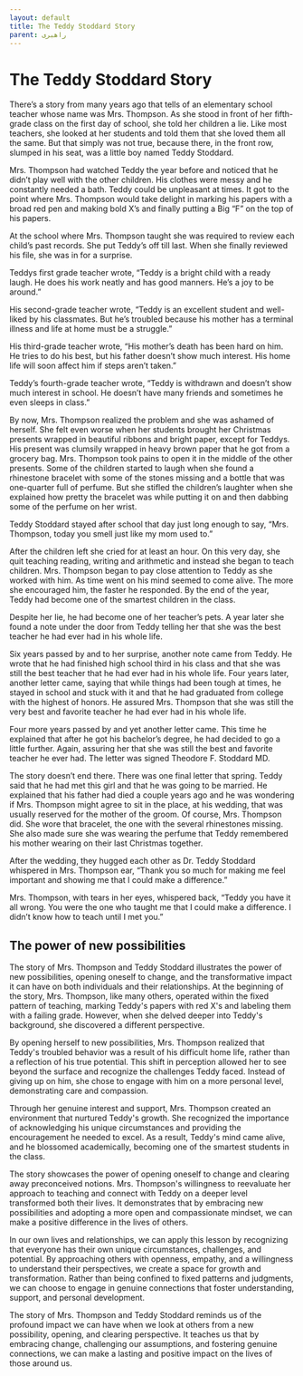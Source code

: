 ```yaml
---
layout: default
title: The Teddy Stoddard Story
parent: راهبری
---
```


# The Teddy Stoddard Story
There’s a story from many years ago that tells of an elementary school teacher whose name was Mrs. Thompson. As she stood in front of her fifth-grade class on the first day of school, she told her children a lie. Like most teachers, she looked at her students and told them that she loved them all the same. But that simply was not true, because there, in the front row, slumped in his seat, was a little boy named Teddy Stoddard.

Mrs. Thompson had watched Teddy the year before and noticed that he didn’t play well with the other children. His clothes were messy and he constantly needed a bath. Teddy could be unpleasant at times. It got to the point where Mrs. Thompson would take delight in marking his papers with a broad red pen and making bold X’s and finally putting a Big “F” on the top of his papers.

At the school where Mrs. Thompson taught she was required to review each child’s past records. She put Teddy’s off till last. When she finally reviewed his file, she was in for a surprise.

Teddys first grade teacher wrote, “Teddy is a bright child with a ready laugh. He does his work neatly and has good manners. He’s a joy to be around.”

His second-grade teacher wrote, “Teddy is an excellent student and well-liked by his classmates. But he’s troubled because his mother has a terminal illness and life at home must be a struggle.”

His third-grade teacher wrote, “His mother’s death has been hard on him. He tries to do his best, but his father doesn’t show much interest. His home life will soon affect him if steps aren’t taken.”

Teddy’s fourth-grade teacher wrote, “Teddy is withdrawn and doesn’t show much interest in school. He doesn’t have many friends and sometimes he even sleeps in class.”

By now, Mrs. Thompson realized the problem and she was ashamed of herself. She felt even worse when her students brought her Christmas presents wrapped in beautiful ribbons and bright paper, except for Teddys. His present was clumsily wrapped in heavy brown paper that he got from a grocery bag. Mrs. Thompson took pains to open it in the middle of the other presents. Some of the children started to laugh when she found a rhinestone bracelet with some of the stones missing and a bottle that was one-quarter full of perfume. But she stifled the children’s laughter when she explained how pretty the bracelet was while putting it on and then dabbing some of the perfume on her wrist.

Teddy Stoddard stayed after school that day just long enough to say, “Mrs. Thompson, today you smell just like my mom used to.”

After the children left she cried for at least an hour. On this very day, she quit teaching reading, writing and arithmetic and instead she began to teach children. Mrs. Thompson began to pay close attention to Teddy as she worked with him. As time went on his mind seemed to come alive. The more she encouraged him, the faster he responded. By the end of the year, Teddy had become one of the smartest children in the class.

Despite her lie, he had become one of her teacher’s pets. A year later she found a note under the door from Teddy telling her that she was the best teacher he had ever had in his whole life.

Six years passed by and to her surprise, another note came from Teddy. He wrote that he had finished high school third in his class and that she was still the best teacher that he had ever had in his whole life. Four years later, another letter came, saying that while things had been tough at times, he stayed in school and stuck with it and that he had graduated from college with the highest of honors. He assured Mrs. Thompson that she was still the very best and favorite teacher he had ever had in his whole life.

Four more years passed by and yet another letter came. This time he explained that after he got his bachelor’s degree, he had decided to go a little further. Again, assuring her that she was still
the best and favorite teacher he ever had. The letter was signed Theodore F. Stoddard MD.

The story doesn’t end there. There was one final letter that spring. Teddy said that he had met this girl and that he was going to be married. He explained that his father had died a couple years ago and he was wondering if Mrs. Thompson might agree to sit in the place, at his wedding, that was usually reserved for the mother of the groom. Of course, Mrs. Thompson did. She wore that bracelet, the one with the several rhinestones missing. She also made sure she was wearing the perfume that Teddy remembered his mother wearing on their last Christmas together.

After the wedding, they hugged each other as Dr. Teddy Stoddard whispered in Mrs. Thompson ear, “Thank you so much for making me feel important and showing me that I could make a difference.”

Mrs. Thompson, with tears in her eyes, whispered back, “Teddy you have it all wrong. You were the one who taught me that I could make a difference. I didn’t know how to teach until I met you.”

## The power of new possibilities
The story of Mrs. Thompson and Teddy Stoddard illustrates the power of new possibilities, opening oneself to change, and the transformative impact it can have on both individuals and their relationships. At the beginning of the story, Mrs. Thompson, like many others, operated within the fixed pattern of teaching, marking Teddy's papers with red X's and labeling them with a failing grade. However, when she delved deeper into Teddy's background, she discovered a different perspective.

By opening herself to new possibilities, Mrs. Thompson realized that Teddy's troubled behavior was a result of his difficult home life, rather than a reflection of his true potential. This shift in perception allowed her to see beyond the surface and recognize the challenges Teddy faced. Instead of giving up on him, she chose to engage with him on a more personal level, demonstrating care and compassion.

Through her genuine interest and support, Mrs. Thompson created an environment that nurtured Teddy's growth. She recognized the importance of acknowledging his unique circumstances and providing the encouragement he needed to excel. As a result, Teddy's mind came alive, and he blossomed academically, becoming one of the smartest students in the class.

The story showcases the power of opening oneself to change and clearing away preconceived notions. Mrs. Thompson's willingness to reevaluate her approach to teaching and connect with Teddy on a deeper level transformed both their lives. It demonstrates that by embracing new possibilities and adopting a more open and compassionate mindset, we can make a positive difference in the lives of others.

In our own lives and relationships, we can apply this lesson by recognizing that everyone has their own unique circumstances, challenges, and potential. By approaching others with openness, empathy, and a willingness to understand their perspectives, we create a space for growth and transformation. Rather than being confined to fixed patterns and judgments, we can choose to engage in genuine connections that foster understanding, support, and personal development.

The story of Mrs. Thompson and Teddy Stoddard reminds us of the profound impact we can have when we look at others from a new possibility, opening, and clearing perspective. It teaches us that by embracing change, challenging our assumptions, and fostering genuine connections, we can make a lasting and positive impact on the lives of those around us.

